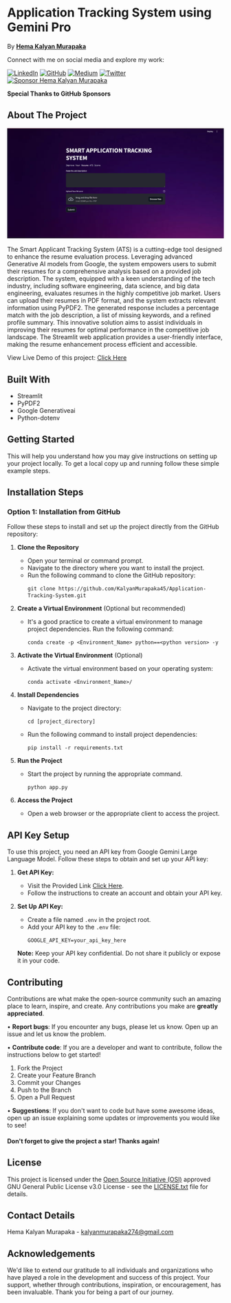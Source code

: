 # Application Tracking System using Gemini Pro

By [<b>Hema Kalyan Murapaka</b>](https://hemakalyan.netlify.app)

Connect with me on social media and explore my work:

[![LinkedIn](https://img.shields.io/badge/LinkedIn-Connect-blue?style=flat-square&logo=linkedin)](https://www.linkedin.com/in/hemakalyan/)
[![GitHub](https://img.shields.io/badge/GitHub-Follow-181717?style=flat-square&logo=github)](https://github.com/KalyanMurapaka45)
[![Medium](https://img.shields.io/badge/Medium-Follow-03a57a?style=flat-square&logo=medium)](https://medium.com/@kalyanmurapaka274)
[![Twitter](https://img.shields.io/twitter/follow/KalyanM45?style=social)](https://twitter.com/KalyanM45)
[![Sponsor Hema Kalyan Murapaka](https://img.shields.io/badge/Sponsor-Hema_Kalyan-28a745?style=flat-square&logo=github-sponsors)](https://github.com/sponsors/KalyanMurapaka45)

**Special Thanks to GitHub Sponsors**

## About The Project

![](https://github.com/KalyanM45/Application-Tracking-System/blob/main/Artifacts/screen.png)

The Smart Applicant Tracking System (ATS) is a cutting-edge tool designed to enhance the resume evaluation process. Leveraging advanced Generative AI models from Google, the system empowers users to submit their resumes for a comprehensive analysis based on a provided job description. The system, equipped with a keen understanding of the tech industry, including software engineering, data science, and big data engineering, evaluates resumes in the highly competitive job market. Users can upload their resumes in PDF format, and the system extracts relevant information using PyPDF2. The generated response includes a percentage match with the job description, a list of missing keywords, and a refined profile summary. This innovative solution aims to assist individuals in improving their resumes for optimal performance in the competitive job landscape. The Streamlit web application provides a user-friendly interface, making the resume enhancement process efficient and accessible.

View Live Demo of this project: [Click Here](https://kalyanmurapaka45-application-tracking-system-app-f2iyws.streamlit.app/)

## Built With

- Streamlit
- PyPDF2
- Google Generativeai
- Python-dotenv

## Getting Started

This will help you understand how you may give instructions on setting up your project locally.
To get a local copy up and running follow these simple example steps.

## Installation Steps

### Option 1: Installation from GitHub

Follow these steps to install and set up the project directly from the GitHub repository:

1. **Clone the Repository**

   - Open your terminal or command prompt.
   - Navigate to the directory where you want to install the project.
   - Run the following command to clone the GitHub repository:
     ```
     git clone https://github.com/KalyanMurapaka45/Application-Tracking-System.git
     ```

2. **Create a Virtual Environment** (Optional but recommended)

   - It's a good practice to create a virtual environment to manage project dependencies. Run the following command:
     ```
     conda create -p <Environment_Name> python==<python version> -y
     ```

3. **Activate the Virtual Environment** (Optional)

   - Activate the virtual environment based on your operating system:
     ```
     conda activate <Environment_Name>/
     ```

4. **Install Dependencies**

   - Navigate to the project directory:
     ```
     cd [project_directory]
     ```
   - Run the following command to install project dependencies:
     ```
     pip install -r requirements.txt
     ```

5. **Run the Project**

   - Start the project by running the appropriate command.
     ```
     python app.py
     ```

6. **Access the Project**
   - Open a web browser or the appropriate client to access the project.

## API Key Setup

To use this project, you need an API key from Google Gemini Large Language Model. Follow these steps to obtain and set up your API key:

1. **Get API Key:**

   - Visit the Provided Link [Click Here](https://makersuite.google.com/app/apikey).
   - Follow the instructions to create an account and obtain your API key.

2. **Set Up API Key:**

   - Create a file named `.env` in the project root.
   - Add your API key to the `.env` file:
     ```dotenv
     GOOGLE_API_KEY=your_api_key_here
     ```

   **Note:** Keep your API key confidential. Do not share it publicly or expose it in your code.<br>

## Contributing

Contributions are what make the open-source community such an amazing place to learn, inspire, and create. Any contributions you make are **greatly appreciated**.

• **Report bugs**: If you encounter any bugs, please let us know. Open up an issue and let us know the problem.

• **Contribute code**: If you are a developer and want to contribute, follow the instructions below to get started!

1. Fork the Project
2. Create your Feature Branch
3. Commit your Changes
4. Push to the Branch
5. Open a Pull Request

• **Suggestions**: If you don't want to code but have some awesome ideas, open up an issue explaining some updates or improvements you would like to see!

#### Don't forget to give the project a star! Thanks again!

## License

This project is licensed under the [Open Source Initiative (OSI)](https://opensource.org/) approved GNU General Public License v3.0 License - see the [LICENSE.txt](LICENSE.txt) file for details.<br>

## Contact Details

Hema Kalyan Murapaka - [kalyanmurapaka274@gmail.com](kalyanmurapaka274@gmail.com)<br>

## Acknowledgements

We'd like to extend our gratitude to all individuals and organizations who have played a role in the development and success of this project. Your support, whether through contributions, inspiration, or encouragement, has been invaluable. Thank you for being a part of our journey.
